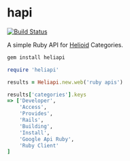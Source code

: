 hapi
====

[![Build Status](https://travis-ci.org/helioid/heliapi.png?branch=master)](https://travis-ci.org/helioid/heliapi)

A simple Ruby API for [Helioid](http://www.helioid.com) Categories.

```sh
gem install heliapi
```

```ruby
require 'heliapi'

results = Heliapi.new.web('ruby apis')

results['categories'].keys
=> ['Developer',
    'Access',
    'Provides',
    'Rails',
    'Building',
    'Install',
    'Google Api Ruby',
    'Ruby Client'
]
